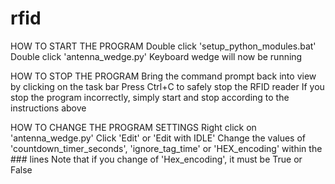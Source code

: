 # rfid

HOW TO START THE PROGRAM
Double click 'setup_python_modules.bat'
Double click 'antenna_wedge.py'
Keyboard wedge will now be running

HOW TO STOP THE PROGRAM
Bring the command prompt back into view by clicking on the task bar
Press Ctrl+C to safely stop the RFID reader
If you stop the program incorrectly, simply start and stop according to the instructions above

HOW TO CHANGE THE PROGRAM SETTINGS
Right click on 'antenna_wedge.py'
Click 'Edit' or 'Edit with IDLE'
Change the values of 'countdown_timer_seconds', 'ignore_tag_time' or 'HEX_encoding' within the ### lines
Note that if you change of 'Hex_encoding', it must be True or False
